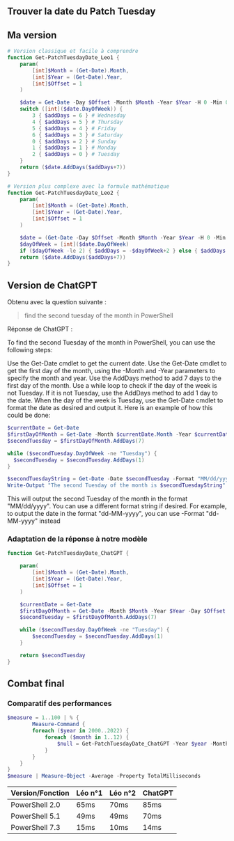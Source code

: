 ## Trouver la date du Patch Tuesday

## Ma version

```powershell
# Version classique et facile à comprendre
function Get-PatchTuesdayDate_Leo1 {
    param(
        [int]$Month = (Get-Date).Month,
        [int]$Year = (Get-Date).Year,
        [int]$Offset = 1
    )

    $date = Get-Date -Day $Offset -Month $Month -Year $Year -H 0 -Min 0 -Sec 0
    switch ([int]($date.DayOfWeek)) {
        3 { $addDays = 6 } # Wednesday
        4 { $addDays = 5 } # Thursday
        5 { $addDays = 4 } # Friday
        6 { $addDays = 3 } # Saturday
        0 { $addDays = 2 } # Sunday
        1 { $addDays = 1 } # Monday
        2 { $addDays = 0 } # Tuesday
    }
    return ($date.AddDays($addDays+7))
}

# Version plus complexe avec la formule mathématique
function Get-PatchTuesdayDate_Leo2 {
    param(
        [int]$Month = (Get-Date).Month,
        [int]$Year = (Get-Date).Year,
        [int]$Offset = 1
    )

    $date = (Get-Date -Day $Offset -Month $Month -Year $Year -H 0 -Min 0 -Sec 0)
    $dayOfWeek = [int]($date.DayOfWeek)
    if ($dayOfWeek -le 2) { $addDays = -$dayOfWeek+2 } else { $addDays = 7+(-$dayOfWeek+2) }
    return ($date.AddDays($addDays+7))
}
```

## Version de ChatGPT

Obtenu avec la question suivante : 

> find the second tuesday of the month in PowerShell

Réponse de ChatGPT :

To find the second Tuesday of the month in PowerShell, you can use the following steps:

Use the Get-Date cmdlet to get the current date.
Use the Get-Date cmdlet to get the first day of the month, using the -Month and -Year parameters to specify the month and year.
Use the AddDays method to add 7 days to the first day of the month.
Use a while loop to check if the day of the week is not Tuesday. If it is not Tuesday, use the AddDays method to add 1 day to the date.
When the day of the week is Tuesday, use the Get-Date cmdlet to format the date as desired and output it.
Here is an example of how this could be done:

```powershell
$currentDate = Get-Date
$firstDayOfMonth = Get-Date -Month $currentDate.Month -Year $currentDate.Year -Day 1
$secondTuesday = $firstDayOfMonth.AddDays(7)

while ($secondTuesday.DayOfWeek -ne "Tuesday") {
  $secondTuesday = $secondTuesday.AddDays(1)
}

$secondTuesdayString = Get-Date -Date $secondTuesday -Format "MM/dd/yyyy"
Write-Output "The second Tuesday of the month is $secondTuesdayString"
```

This will output the second Tuesday of the month in the format "MM/dd/yyyy". You can use a different format string if desired. For example, to output the date in the format "dd-MM-yyyy", you can use -Format "dd-MM-yyyy" instead

### Adaptation de la réponse à notre modèle 

```powershell
function Get-PatchTuesdayDate_ChatGPT {

    param(
        [int]$Month = (Get-Date).Month,
        [int]$Year = (Get-Date).Year,
        [int]$Offset = 1
    )

    $currentDate = Get-Date
    $firstDayOfMonth = Get-Date -Month $Month -Year $Year -Day $Offset -H 0 -Min 0 -Sec 0
    $secondTuesday = $firstDayOfMonth.AddDays(7)

    while ($secondTuesday.DayOfWeek -ne "Tuesday") {
        $secondTuesday = $secondTuesday.AddDays(1)
    }

    return $secondTuesday
}
```

## Combat final

### Comparatif des performances

```powershell
$measure = 1..100 | % {
        Measure-Command {
        foreach ($year in 2000..2022) {
            foreach ($month in 1..12) {
                $null = Get-PatchTuesdayDate_ChatGPT -Year $year -Month $month
            }
        }
    }
}
$measure | Measure-Object -Average -Property TotalMilliseconds
```

Version/Fonction | Léo n°1 | Léo n°2 | ChatGPT
---------------- | ------- | ------- | -------
PowerShell 2.0   | 65ms    | 70ms    | 85ms
PowerShell 5.1   | 49ms    | 49ms    | 70ms
PowerShell 7.3   | 15ms    | 10ms    | 14ms